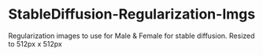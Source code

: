 # StableDiffusion-Regularization-Imgs
Regularization images to use for Male &amp; Female for stable diffusion. Resized to 512px x 512px
